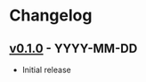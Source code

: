 # Changelog

## [v0.1.0] - YYYY-MM-DD
- Initial release

[v0.1.0]: https://example.com/compare/v0.0.0...v0.1.0
